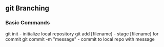 ## git Branching

### Basic Commands

git init - initialize local repository
git add [filename] - stage [filename] for commit
git commit -m "message" - commit to local repo with message